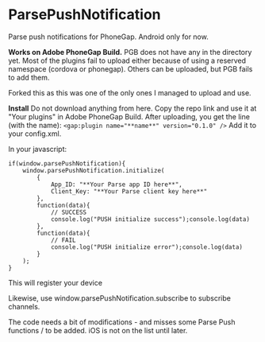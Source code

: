 ParsePushNotification
============

Parse push notifications for PhoneGap. Android only for now.

**Works on Adobe PhoneGap Build.**
PGB does not have any in the directory yet.
Most of the plugins fail to upload either because of using a reserved namespace (cordova or phonegap).
Others can be uploaded, but PGB fails to add them.

Forked this as this was one of the only ones I managed to upload and use.

**Install**
Do not download anything from here. Copy the repo link and use it at "Your plugins" in Adobe PhoneGap Build. After uploading, you get the line (with the name):
`<gap:plugin name="**name**" version="0.1.0" />`
Add it to your config.xml.

In your javascript:
```
if(window.parsePushNotification){
    window.parsePushNotification.initialize(
        {
            App_ID: "**Your Parse app ID here**",
            Client_Key: "**Your Parse client key here**"
        },
        function(data){
            // SUCCESS
            console.log("PUSH initialize success");console.log(data)
        },
        function(data){
            // FAIL
            console.log("PUSH initialize error");console.log(data)
        }
    );
}
```
This will register your device
  
  
Likewise, use window.parsePushNotification.subscribe to subscribe channels.
  
The code needs a bit of modifications -  and misses some Parse Push functions / to be added.
iOS is not on the list until later.
